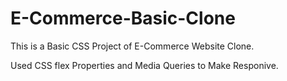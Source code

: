 # E-Commerce-Basic-Clone
This is a Basic CSS Project of E-Commerce Website Clone.

Used CSS flex Properties and Media Queries to Make Responive.
